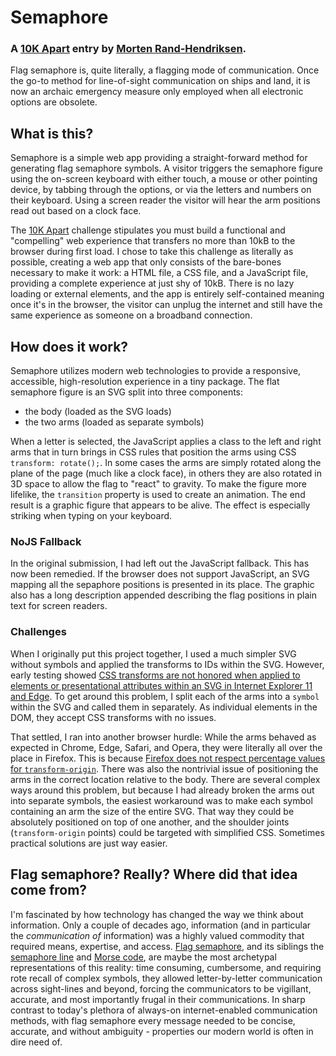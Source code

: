 # Semaphore
### A [10K Apart](https://a-k-apart.com/) entry by [Morten Rand-Hendriksen](https://mor10.com).

Flag semaphore is, quite literally, a flagging mode of communication. Once the go-to method for line-of-sight communication on ships and land, it is now an archaic emergency measure only employed when all electronic options are obsolete.

## What is this?
Semaphore is a simple web app providing a straight-forward method for generating flag semaphore symbols. A visitor triggers the semaphore figure using the on-screen keyboard with either touch, a mouse or other pointing device, by tabbing through the options, or via the letters and numbers on their keyboard. Using a screen reader the visitor will hear the arm positions read out based on a clock face.

The [10K Apart](https://a-k-apart.com/) challenge stipulates you must build a functional and "compelling" web experience that transfers no more than 10kB to the browser during first load. I chose to take this challenge as literally as possible, creating a web app that only consists of the bare-bones necessary to make it work: a HTML file, a CSS file, and a JavaScript file, providing a complete experience at just shy of 10kB. There is no lazy loading or external elements, and the app is entirely self-contained meaning once it's in the browser, the visitor can unplug the internet and still have the same experience as someone on a broadband connection.

## How does it work?
Semaphore utilizes modern web technologies to provide a responsive, accessible, high-resolution experience in a tiny package. The flat semaphore figure is an SVG split into three components:

* the body (loaded as the SVG loads)
* the two arms (loaded as separate symbols)

When a letter is selected, the JavaScript applies a class to the left and right arms that in turn brings in CSS rules that position the arms using CSS `transform: rotate();`. In some cases the arms are simply rotated along the plane of the page (much like a clock face), in others they are also rotated in 3D space to allow the flag to "react" to gravity. To make the figure more lifelike, the `transition` property is used to create an animation. The end result is a graphic figure that appears to be alive. The effect is especially striking when typing on your keyboard.

### NoJS Fallback
In the original submission, I had left out the JavaScript fallback. This has now been remedied. If the browser does not support JavaScript, an SVG mapping all the sepaphore positions is presented in its place. The graphic also has a long description appended describing the flag positions in plain text for screen readers.

### Challenges
When I originally put this project together, I used a much simpler SVG without symbols and applied the transforms to IDs within the SVG. However, early testing showed [CSS transforms are not honored when applied to elements or presentational attributes within an SVG in Internet Explorer 11 and Edge](https://developer.microsoft.com/en-us/microsoft-edge/platform/status/supportcsstransformsonsvg/?q=svg). To get around this problem, I split each of the arms into a `symbol` within the SVG and called them in separately. As individual elements in the DOM, they accept CSS transforms with no issues.

That settled, I ran into another browser hurdle: While the arms behaved as expected in Chrome, Edge, Safari, and Opera, they were literally all over the place in Firefox. This is because [Firefox does not respect percentage values for `transform-origin`](https://bugzilla.mozilla.org/show_bug.cgi?id=891074). There was also the nontrivial issue of positioning the arms in the correct location relative to the body. There are several complex ways around this problem, but because I had already broken the arms out into separate symbols, the easiest workaround was to make each symbol containing an arm the size of the entire SVG. That way they could be absolutely positioned on top of one another, and the shoulder joints (`transform-origin` points) could be targeted with simplified CSS. Sometimes practical solutions are just way easier.

## Flag semaphore? Really? Where did that idea come from?
I'm fascinated by how technology has changed the way we think about information. Only a couple of decades ago, information (and in particular the _communication of_ information) was a highly valued commodity that required means, expertise, and access. [Flag semaphore](https://en.wikipedia.org/wiki/Flag_semaphore), and its siblings the [semaphore line](https://en.wikipedia.org/wiki/Semaphore_line) and [Morse code](https://en.wikipedia.org/wiki/Morse_code), are maybe the most archetypal representations of this reality: time consuming, cumbersome, and requiring rote recall of complex symbols, they allowed letter-by-letter communication across sight-lines and beyond, forcing the communicators to be vigillant, accurate, and most importantly frugal in their communications. In sharp contrast to today's plethora of always-on internet-enabled communication methods, with flag semaphore every message needed to be concise, accurate, and without ambiguity - properties our modern world is often in dire need of.
